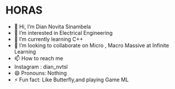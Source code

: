 # HORAS
- 👋 Hi, I’m Dian Novita Sinambela
- 👀 I’m interested in Electrical Engineering
- 🌱 I’m currently learning C++
- 💞️ I’m looking to collaborate on Micro , Macro Massive at Infinite Learning
- 📫 How to reach me
- Instagram : dian_nvtsl
- 😄 Pronouns: Nothing
- ⚡ Fun fact: Like Butterfly,and playing Game ML

<!---
diannvtsl/diannvtsl is a ✨ special ✨ repository because its `README.md` (this file) appears on your GitHub profile.
You can click the Preview link to take a look at your changes.
--->
